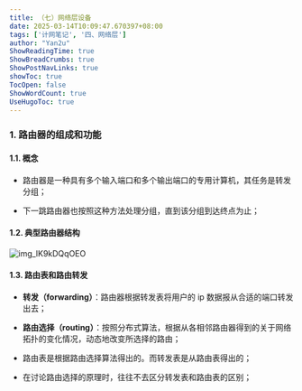 ```yaml
---
title: （七）网络层设备
date: 2025-03-14T10:09:47.670397+08:00
tags: ['计网笔记', '四、网络层']
author: "Yan2u"
ShowReadingTime: true
ShowBreadCrumbs: true
ShowPostNavLinks: true
showToc: true
TocOpen: false
ShowWordCount: true
UseHugoToc: true
---
```


### 1. 路由器的组成和功能

#### 1.1. 概念

- 路由器是一种具有多个输入端口和多个输出端口的专用计算机，其任务是转发分组；

- 下一跳路由器也按照这种方法处理分组，直到该分组到达终点为止；

#### 1.2. 典型路由器结构

![img_lK9kDQqOEO](https://cloudflare-imgbed-ajc.pages.dev/file/1741871567248_lK9kDQqOEO.png)

#### 1.3. 路由表和路由转发

- **转发（forwarding）**：路由器根据转发表将用户的 ip 数据报从合适的端口转发出去；

- **路由选择（routing）**：按照分布式算法，根据从各相邻路由器得到的关于网络拓扑的变化情况，动态地改变所选择的路由；

- 路由表是根据路由选择算法得出的。而转发表是从路由表得出的；

- 在讨论路由选择的原理时，往往不去区分转发表和路由表的区别；


